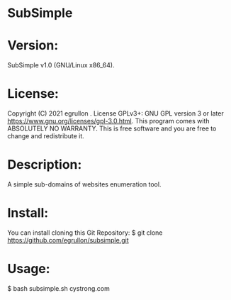 # SubSimple

# Version:
SubSimple v1.0 (GNU/Linux x86_64).

# License:
Copyright (C) 2021 egrullon <Amix>.
License GPLv3+: GNU GPL version 3 or later <https://www.gnu.org/licenses/gpl-3.0.html>.
This program comes with ABSOLUTELY NO WARRANTY.
This is free software and you are free to change and redistribute it.

# Description: 
A simple sub-domains of websites enumeration tool.

# Install:
You can install cloning this Git Repository:
$ git clone https://github.com/egrullon/subsimple.git

# Usage:
$ bash subsimple.sh cystrong.com
